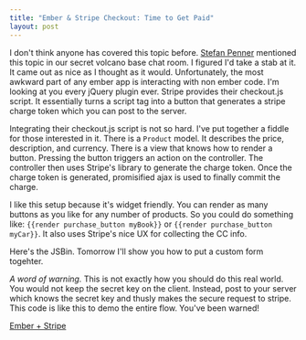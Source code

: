 ```yaml
---
title: "Ember & Stripe Checkout: Time to Get Paid"
layout: post
---
```


I don't think anyone has covered this topic before. [Stefan
Penner](http://twitter.com/stefanpenner) mentioned this topic in our
secret volcano base chat room. I figured I'd take a stab at it. It
came out as nice as I thought as it would. Unfortunately, the most
awkward part of any ember app is interacting with non ember code. I'm
looking at you every jQuery plugin ever. Stripe provides their
checkout.js script. It essentially turns a script tag into a button
that generates a stripe charge token which you can post to the server.

Integrating their checkout.js script is not so hard. I've put together
a fiddle for those interested in it. There is a `Product` model. It
describes the price, description, and currency. There is a view that
knows how to render a button. Pressing the button triggers an action
on the controller. The controller then uses Stripe's library to
generate the charge token. Once the charge token is generated,
promisified ajax is used to finally commit the charge.

I like this setup because it's widget friendly. You can render as many
buttons as you like for any number of products. So you could do
something like: `{{render purchase_button myBook}}` or `{{render
purchase_button myCar}}`. It also uses Stripe's nice UX for collecting
the CC info.

Here's the JSBin. Tomorrow I'll show you how to put a custom form
togehter.

_A word of warning._ This is not exactly how you should do this real
world. You would not keep the secret key on the client. Instead, post
to your server which knows the secret key and thusly makes the secure
request to stripe. This code is like this to demo the entire flow.
You've been warned!

<a class="jsbin-embed" href="http://jsbin.com/alesuk/6/embed?live">Ember + Stripe </a>
<script src="http://static.jsbin.com/js/embed.js"></script>
